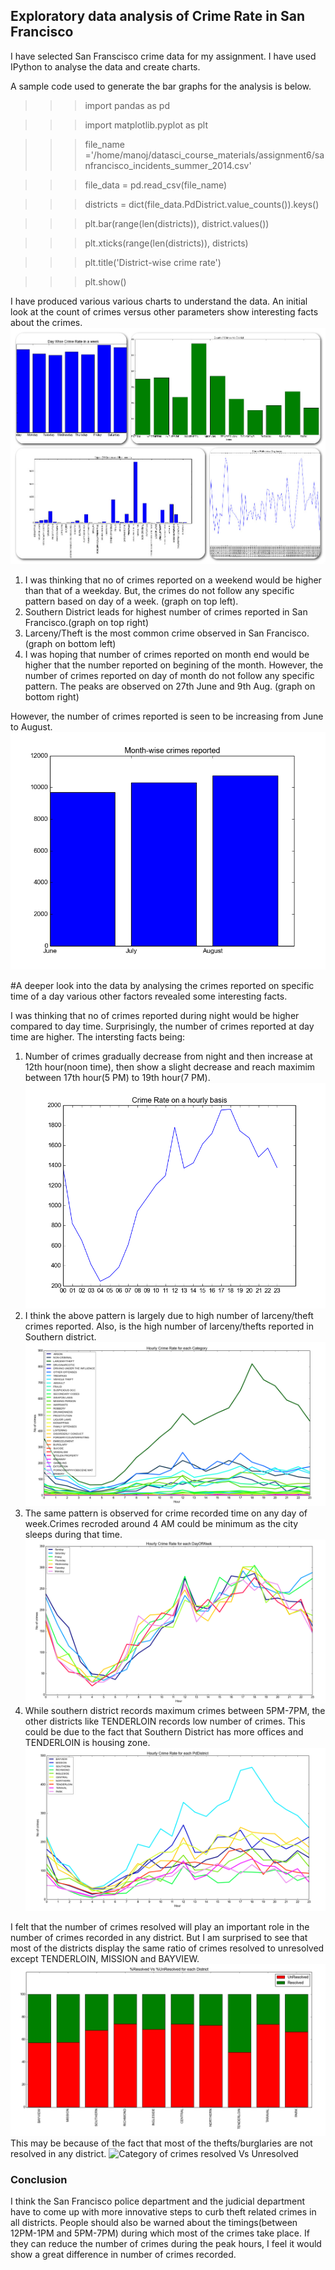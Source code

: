 ## Exploratory data analysis of Crime Rate in San Francisco

I have selected San Franscisco crime data for my assignment. I have used IPython to analyse the data and create charts.

A sample code used to generate the bar graphs for the analysis is below.

>>>import pandas as pd

>>>import matplotlib.pyplot as plt 

>>>file_name ='/home/manoj/datasci_course_materials/assignment6/sanfrancisco_incidents_summer_2014.csv'

>>>file_data = pd.read_csv(file_name)

>>>districts = dict(file_data.PdDistrict.value_counts()).keys()

>>>plt.bar(range(len(districts)), district.values())

>>>plt.xticks(range(len(districts)), districts)

>>>plt.title('District-wise crime rate')

>>>plt.show()


I have produced various various charts to understand the data. An initial look at the count of crimes versus other parameters show interesting facts about the crimes.
![Count of Crimes Vs Others](https://github.com/manojampolu/datasci-crime_analytics_visualization/blob/master/pizap.com14528473348223.jpg)

1. I was thinking that no of crimes reported on a weekend would be higher than that of a weekday. But, the crimes do not follow any specific pattern based on day of a week. (graph on top left).
2. Southern District leads for highest number of crimes reported in San Francisco.(graph on top right)
3. Larceny/Theft is the most common crime observed in San Francisco.(graph on bottom left)
4. I was hoping that number of crimes reported on month end would be higher that the number reported on begining of the month. However, the number of crimes reported on day of month do not follow any specific pattern. The peaks are observed on 27th June and 9th Aug. (graph on bottom right)

However, the number of crimes reported is seen to be increasing from June to August.
![Month wise break up of common crimes](https://github.com/manojampolu/datasci-crime_analytics_visualization/blob/master/month_wise_crimes_reported.png)

#A deeper look into the data by analysing the crimes reported on specific time of a day various other factors revealed some interesting facts.

I was thinking that no of crimes reported during night would be higher compared to day time. Surprisingly, the number of crimes reported at day time are higher. The intersting facts being:

1. Number of crimes gradually decrease from night and then increase at 12th hour(noon time), then show a slight decrease and reach maximim between 17th hour(5 PM) to 19th hour(7 PM). 
![Count of Crimes Vs Time](https://github.com/manojampolu/datasci-crime_analytics_visualization/blob/master/crime_rate_hourly_basis.png)
2. I think the above pattern is largely due to high number of larceny/theft crimes reported. Also, is the high number of larceny/thefts reported in Southern district.
![Count of Crimes Vs Time](https://github.com/manojampolu/datasci-crime_analytics_visualization/blob/master/hourly_crime_rate_crime_category.png)
3. The same pattern is observed for crime recorded time on any day of week.Crimes recroded around 4 AM could be minimum as the city sleeps during that time.
![Day of week Vs Time](https://github.com/manojampolu/datasci-crime_analytics_visualization/blob/master/hourly_crime_rate_dayofweek.png)
4. While southern district records maximum crimes between 5PM-7PM, the other districts like TENDERLOIN records low number of crimes. This could be due to the fact that Southern District has more offices and TENDERLOIN is housing zone.
![Crimes per district Vs Time](https://github.com/manojampolu/datasci-crime_analytics_visualization/blob/master/hourly_crime_rate_pddistrict.png)

I felt that the number of crimes resolved will play an important role in the number of crimes recorded in any district. But I am surprised to see that most of the districts display the same ratio of crimes resolved to unresolved except TENDERLOIN, MISSION and BAYVIEW. 
![District wise crimes resolved Vs Unresolved](https://github.com/manojampolu/datasci-crime_analytics_visualization/blob/master/res_vs_unres_districtwise.png)
This may be because of the fact that most of the thefts/burglaries are not resolved in any district.
![Category of crimes resolved Vs Unresolved](https://raw.githubusercontent.com/manojampolu/datasci-crime_analytics_visualization/blob/master/crimes_%25res_vs_%25unres.png)


### Conclusion
I think the San Francisco police department and the judicial department have to come up with more innovative steps to curb theft related crimes in all districts. People should also be warned about the timings(between 12PM-1PM and 5PM-7PM) during which most of the crimes take place. If they can reduce the number of crimes during the peak hours, I feel it would show a great difference in number of crimes recorded.
